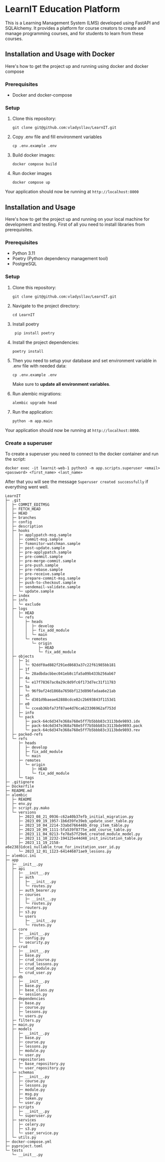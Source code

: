 # LearnIT Education Platform

This is a Learning Management System (LMS) developed using FastAPI and SQLAlchemy. It provides a platform for course creators to create and manage programming courses, and for students to learn from these courses.

## Installation and Usage with Docker

Here's how to get the project up and running using docker and docker compose

### Prerequisites

- Docker and docker-compose

### Setup

1. Clone this repository:

    ```
    git clone git@github.com:vladysllav/LearnIT.git
    ```
   
2. Copy .env file and fill environment variables
   ```
   cp .env.example .env
   ```
3. Build docker images:
   ```
   docker compose build
   ```
4. Run docker images
   ```
   docker compose up
   ```
Your application should now be running at `http://localhost:8000`
## Installation and Usage

Here's how to get the project up and running on your local machine for development and testing. First of all you need to install libraries from prerequisites.

### Prerequisites

- Python 3.11
- Poetry (Python dependency management tool)
- PostgreSQL

### Setup

1. Clone this repository:

    ```
    git clone git@github.com:vladysllav/LearnIT.git
    ```

2. Navigate to the project directory:

    ```
    cd LearnIT
    ```
   
3. Install poetry
   ```
    pip install poetry
    ```

3. Install the project dependencies:

    ```
    poetry install
    ```

4. Then you need to setup your database and set environment variable in .env file with needed data:

    ```
    cp .env.example .env
    ```

    Make sure to **update all environment variables**.
5. Run alembic migrations:
   ```
   alembic upgrade head
   ```
6. Run the application:

    ```
    python -m app.main
    ```

Your application should now be running at `http://localhost:8000`.

### Create a superuser

To create a superuser you need to connect to the docker container and run the script:
```
docker exec -it learnit-web-1 python3 -m app.scripts.superuser <email> <password> <first_name> <last_name>
```
    

After that you will see the message `Superuser created successfully` if everything went well.

```
LearnIT
├─ .git
│  ├─ COMMIT_EDITMSG
│  ├─ FETCH_HEAD
│  ├─ HEAD
│  ├─ branches
│  ├─ config
│  ├─ description
│  ├─ hooks
│  │  ├─ applypatch-msg.sample
│  │  ├─ commit-msg.sample
│  │  ├─ fsmonitor-watchman.sample
│  │  ├─ post-update.sample
│  │  ├─ pre-applypatch.sample
│  │  ├─ pre-commit.sample
│  │  ├─ pre-merge-commit.sample
│  │  ├─ pre-push.sample
│  │  ├─ pre-rebase.sample
│  │  ├─ pre-receive.sample
│  │  ├─ prepare-commit-msg.sample
│  │  ├─ push-to-checkout.sample
│  │  ├─ sendemail-validate.sample
│  │  └─ update.sample
│  ├─ index
│  ├─ info
│  │  └─ exclude
│  ├─ logs
│  │  ├─ HEAD
│  │  └─ refs
│  │     ├─ heads
│  │     │  ├─ develop
│  │     │  ├─ fix_add_module
│  │     │  └─ main
│  │     └─ remotes
│  │        └─ origin
│  │           ├─ HEAD
│  │           └─ fix_add_module
│  ├─ objects
│  │  ├─ 1c
│  │  │  └─ 92ddf0ad882f291ed8683a37c22f61985bb181
│  │  ├─ 1f
│  │  │  └─ 28adbdacbbec041eb8c1fa5a09b433b256ab67
│  │  ├─ 4a
│  │  │  └─ e17f78367ac0a29c8d9fc6f173d7ec31f11783
│  │  ├─ 5a
│  │  │  └─ 96f9af24d1868a7656bf123d896fadaa6e21ab
│  │  ├─ a5
│  │  │  └─ d301d9baeae62888cdce82c2b693843f1153d1
│  │  ├─ e0
│  │  │  └─ cceab36bfa73f87ae4d76ca623306962af753d
│  │  ├─ info
│  │  └─ pack
│  │     ├─ pack-64c6d347e368a768e5ff7b5bbb83c3113bde9893.idx
│  │     ├─ pack-64c6d347e368a768e5ff7b5bbb83c3113bde9893.pack
│  │     └─ pack-64c6d347e368a768e5ff7b5bbb83c3113bde9893.rev
│  ├─ packed-refs
│  └─ refs
│     ├─ heads
│     │  ├─ develop
│     │  ├─ fix_add_module
│     │  └─ main
│     ├─ remotes
│     │  └─ origin
│     │     ├─ HEAD
│     │     └─ fix_add_module
│     └─ tags
├─ .gitignore
├─ Dockerfile
├─ README.md
├─ alembic
│  ├─ README
│  ├─ env.py
│  ├─ script.py.mako
│  └─ versions
│     ├─ 2023_08_21_0936-c62a40b37efb_initial_migration.py
│     ├─ 2023_09_19_1957-1b6d39fe39eb_update_user_table.py
│     ├─ 2023_10_04_2214-33abd766448b_drop_item_table.py
│     ├─ 2023_10_09_1111-5fa539f8775e_add_course_table.py
│     ├─ 2023_11_04_0213-fe78a57f29e6_created_module_model.py
│     ├─ 2023_11_10_2232-194125e44d48_init_invitation_table.py
│     ├─ 2023_11_19_2158-a6e23831dce1_nullable_true_for_invitation_user_id.py
│     └─ 2023_12_01_1123-641446871ae9_lessons.py
├─ alembic.ini
├─ app
│  ├─ __init__.py
│  ├─ api
│  │  ├─ __init__.py
│  │  ├─ auth
│  │  │  ├─ __init__.py
│  │  │  └─ routes.py
│  │  ├─ auth_bearer.py
│  │  ├─ courses
│  │  │  ├─ __init__.py
│  │  │  └─ routes.py
│  │  ├─ routers.py
│  │  ├─ s3.py
│  │  └─ users
│  │     ├─ __init__.py
│  │     └─ routes.py
│  ├─ core
│  │  ├─ __init__.py
│  │  ├─ config.py
│  │  └─ security.py
│  ├─ crud
│  │  ├─ __init__.py
│  │  ├─ base.py
│  │  ├─ crud_course.py
│  │  ├─ crud_lessons.py
│  │  ├─ crud_module.py
│  │  └─ crud_user.py
│  ├─ db
│  │  ├─ __init__.py
│  │  ├─ base.py
│  │  ├─ base_class.py
│  │  └─ session.py
│  ├─ dependencies
│  │  ├─ base.py
│  │  ├─ course.py
│  │  ├─ lessons.py
│  │  └─ users.py
│  ├─ filters.py
│  ├─ main.py
│  ├─ models
│  │  ├─ __init__.py
│  │  ├─ base.py
│  │  ├─ course.py
│  │  ├─ lessons.py
│  │  ├─ module.py
│  │  └─ user.py
│  ├─ repositories
│  │  ├─ base_repository.py
│  │  └─ user_repository.py
│  ├─ schemas
│  │  ├─ __init__.py
│  │  ├─ course.py
│  │  ├─ lessons.py
│  │  ├─ module.py
│  │  ├─ msg.py
│  │  ├─ token.py
│  │  └─ user.py
│  ├─ scripts
│  │  ├─ __init__.py
│  │  └─ superuser.py
│  ├─ services
│  │  ├─ celery.py
│  │  ├─ s3.py
│  │  └─ user_service.py
│  └─ utils.py
├─ docker-compose.yml
├─ pyproject.toml
└─ tests
   └─ __init__.py

```
